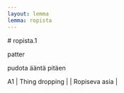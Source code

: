 ```yaml
---
layout: lemma
lemma: ropista
---
```


<div class="sense">
# <span class="sensename">ropista.1</span>

<span class="description">patter</span>

<span class="description">pudota ääntä pitäen</span>

A1 | Thing dropping |   | Ropiseva asia |  

</div>

